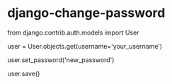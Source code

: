 # django-change-password

from django.contrib.auth.models import User

user = User.objects.get(username='your_username')

user.set_password('new_password')

user.save()
